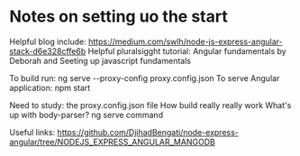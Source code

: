 # Notes on setting uo the start #

Helpful blog include: https://medium.com/swlh/node-js-express-angular-stack-d6e328cffe6b
Helpful pluralsigght tutorial: Angular fundamentals by Deborah and Seeting up javascript fundamentals

To build run: ng serve --proxy-config proxy.config.json
To serve Angular application: npm start

Need to study:
the proxy.config.json file
How build really really work
What's up with body-parser?
ng serve command

Useful links: https://github.com/DjihadBengati/node-express-angular/tree/NODEJS_EXPRESS_ANGULAR_MANGODB
